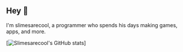 ## Hey 👋

I'm slimesarecool, a programmer who spends his days making games, apps, and more.

[![Slimesarecool's GitHub stats](https://github-readme-stats.vercel.app/api?username=slimesarecool)]


<!--
**slimesarecool/slimesarecool** is a ✨ _special_ ✨ repository because its `README.md` (this file) appears on your GitHub profile.

Here are some ideas to get you started:

- 🔭 I’m currently working on ...
- 🌱 I’m currently learning ...
- 👯 I’m looking to collaborate on ...
- 🤔 I’m looking for help with ...
- 💬 Ask me about ...
- 📫 How to reach me: ...
- 😄 Pronouns: ...
- ⚡ Fun fact: ...
-->
